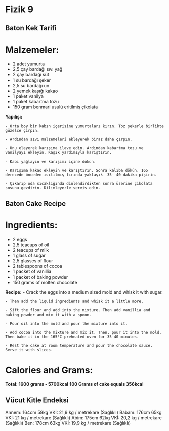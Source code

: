 # Fizik 9
## Baton Kek Tarifi

# Malzemeler:
- 2 adet yumurta
- 2,5 çay bardağı sıvı yağ
- 2 çay bardağı süt
- 1 su bardağı şeker
- 2,5 su bardağı un
- 2 yemek kaşığı kakao
- 1 paket vanilya
- 1 paket kabartma tozu
- 150 gram benmari usulü eritilmiş çikolata
 
 **Yapılışı:**
    
    - Orta boy bir kabın içerisine yumurtaları kırın. Toz şekerle birlikte güzelce çırpın.

    - Ardından sıvı malzemeleri ekleyerek biraz daha çırpın.

    - Unu eleyerek karışıma ilave edin. Ardından kabartma tozu ve vanilyayı ekleyin. Kaşık yardımıyla karıştırın.
 
    - Kabı yağlayın ve karışımı içine dökün.
 
    - Karışıma kakao ekleyin ve karıştırın. Sonra kalıba dökün. 165 derecede önceden ısıtılmış fırında yaklaşık  35- 40 dakika pişirin.
    
    - Çıkarıp oda sıcaklığında dinlendirdikten sonra üzerine çikolata sosunu gezdirin. Dilimleyerle servis edin.

## Baton Cake Recipe

# Ingredients:
- 2 eggs
- 2,5 teacups of oil
- 2 teacups of milk
- 1 glass of sugar
- 2,5 glasses of flour
- 2 tablespoons of cocoa
- 1 packet of vanillia
- 1 packet of baking powder
- 150 grams of molten chocolate
 
 **Recipe:**
    - Crack the eggs into a medium sized mold and whisk it with sugar.
    
    - Then add the liquid ingredients and whisk it a little more.
    
    - Sift the flour and add into the mixture. Then add vanillia and baking powder and mix it with a spoon.
    
    - Pour oil into the mold and pour the mixture into it.
    
    - Add cocoa into the mixture and mix it. Then, pour it into the mold. Then bake it in the 165°C preheated oven for 35-40 minutes.
    
    - Rest the cake at room temperature and pour the chocolate sauce. Serve it with slices.
    
# Calories and Grams:
**Total: 1600 grams - 5700kcal**
**100 Grams of cake equals 356kcal**

## Vücut Kitle Endeksi

Annem: 164cm   59kg   VKİ: 21,9 kg / metrekare (Sağlıklı)
Babam: 176cm   65kg   VKİ: 21 kg / metrekare (Sağlıklı)
Abim:  175cm   62kg   VKİ: 20,2 kg / metrekare (Sağlıklı)
Ben:   178cm   63kg   VKİ: 19,9 kg / metrekare (Sağlıklı)
